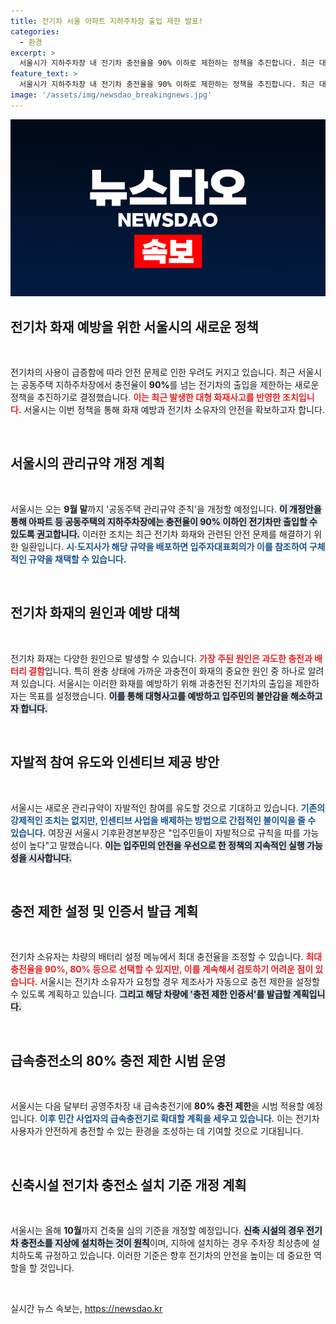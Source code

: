 ```yaml
---
title: 전기차 서울 아파트 지하주차장 출입 제한 발표!
categories:
  - 환경
excerpt: >
  서울시가 지하주차장 내 전기차 충전율을 90% 이하로 제한하는 정책을 추진합니다. 최근 대형 화재로 인한 불안감을 해소하기 위한 조치로, 공동주택에서의 적극적인 참여가 필요합니다. 
feature_text: >
  서울시가 지하주차장 내 전기차 충전율을 90% 이하로 제한하는 정책을 추진합니다. 최근 대형 화재로 인한 불안감을 해소하기 위한 조치로, 공동주택에서의 적극적인 참여가 필요합니다. 
image: '/assets/img/newsdao_breakingnews.jpg'
---
```


<p><img src="/assets/img/newsdao_breakingnews.jpg" alt="pcversion 속보" /></p>

<h2 data-ke-size="size26">전기차 화재 예방을 위한 서울시의 새로운 정책</h2>

<p data-ke-size="size16">&nbsp;</p>

<p>전기차의 사용이 급증함에 따라 안전 문제로 인한 우려도 커지고 있습니다. 최근 서울시는 공동주택 지하주차장에서 충전율이 <strong>90%</strong>를 넘는 전기차의 출입을 제한하는 새로운 정책을 추진하기로 결정했습니다. <b><span style="color: #ee2323;">이는 최근 발생한 대형 화재사고를 반영한 조치입니다.</span></b> 서울시는 이번 정책을 통해 화재 예방과 전기차 소유자의 안전을 확보하고자 합니다.</p>

<p data-ke-size="size16">&nbsp;</p>

<h2 data-ke-size="size26">서울시의 관리규약 개정 계획</h2>

<p data-ke-size="size16">&nbsp;</p>

<p>서울시는 오는 <strong>9월 말</strong>까지 '공동주택 관리규약 준칙'을 개정할 예정입니다. <b><span style="background-color: #21538527;">이 개정안을 통해 아파트 등 공동주택의 지하주차장에는 충전율이 <strong>90% 이하</strong>인 전기차만 출입할 수 있도록 권고합니다.</span></b> 이러한 조치는 최근 전기차 화재와 관련된 안전 문제를 해결하기 위한 일환입니다. <b><span style="color: #1a5490;">시·도지사가 해당 규약을 배포하면 입주자대표회의가 이를 참조하여 구체적인 규약을 채택할 수 있습니다.</span></b></p>

<p data-ke-size="size16">&nbsp;</p>

<h2 data-ke-size="size26">전기차 화재의 원인과 예방 대책</h2>

<p data-ke-size="size16">&nbsp;</p>

<p>전기차 화재는 다양한 원인으로 발생할 수 있습니다. <b><span style="color: #ee2323;">가장 주된 원인은 과도한 충전과 배터리 결함</span></b>입니다. 특히 완충 상태에 가까운 과충전이 화재의 중요한 원인 중 하나로 알려져 있습니다. 서울시는 이러한 화재를 예방하기 위해 과충전된 전기차의 출입을 제한하자는 목표를 설정했습니다. <b><span style="background-color: #21538527;">이를 통해 대형사고를 예방하고 입주민의 불안감을 해소하고자 합니다.</span></b></p>

<p data-ke-size="size16">&nbsp;</p>

<h2 data-ke-size="size26">자발적 참여 유도와 인센티브 제공 방안</h2>

<p data-ke-size="size16">&nbsp;</p>

<p>서울시는 새로운 관리규약이 자발적인 참여를 유도할 것으로 기대하고 있습니다. <b><span style="color: #1a5490;">기존의 강제적인 조치는 없지만, 인센티브 사업을 배제하는 방법으로 간접적인 불이익을 줄 수 있습니다.</span></b> 여장권 서울시 기후환경본부장은 "입주민들이 자발적으로 규칙을 따를 가능성이 높다"고 말했습니다. <b><span style="background-color: #21538527;">이는 입주민의 안전을 우선으로 한 정책의 지속적인 실행 가능성을 시사합니다.</span></b></p>

<p data-ke-size="size16">&nbsp;</p>

<h2 data-ke-size="size26">충전 제한 설정 및 인증서 발급 계획</h2>

<p data-ke-size="size16">&nbsp;</p>

<p>전기차 소유자는 차량의 배터리 설정 메뉴에서 최대 충전율을 조정할 수 있습니다. <b><span style="color: #ee2323;">최대 충전율을 <strong>90%</strong>, <strong>80%</strong> 등으로 선택할 수 있지만, 이를 계속해서 검토하기 어려운 점이 있습니다.</span></b> 서울시는 전기차 소유자가 요청할 경우 제조사가 자동으로 충전 제한을 설정할 수 있도록 계획하고 있습니다. <b><span style="background-color: #21538527;">그리고 해당 차량에 '충전 제한 인증서'를 발급할 계획입니다.</span></b></p>

<p data-ke-size="size16">&nbsp;</p>

<h2 data-ke-size="size26">급속충전소의 80% 충전 제한 시범 운영</h2>

<p data-ke-size="size16">&nbsp;</p>

<p>서울시는 다음 달부터 공영주차장 내 급속충전기에 <strong>80% 충전 제한</strong>을 시범 적용할 예정입니다. <b><span style="color: #1a5490;">이후 민간 사업자의 급속충전기로 확대할 계획을 세우고 있습니다.</span></b> 이는 전기차 사용자가 안전하게 충전할 수 있는 환경을 조성하는 데 기여할 것으로 기대됩니다.</p>

<p data-ke-size="size16">&nbsp;</p>

<h2 data-ke-size="size26">신축시설 전기차 충전소 설치 기준 개정 계획</h2>

<p data-ke-size="size16">&nbsp;</p>

<p>서울시는 올해 <strong>10월</strong>까지 건축물 심의 기준을 개정할 예정입니다. <b><span style="background-color: #21538527;">신축 시설의 경우 전기차 충전소를 지상에 설치하는 것이 원칙</span></b>이며, 지하에 설치하는 경우 주차장 최상층에 설치하도록 규정하고 있습니다. 이러한 기준은 향후 전기차의 안전을 높이는 데 중요한 역할을 할 것입니다.</p>

<p data-ke-size="size16">&nbsp;</p>
실시간 뉴스 속보는, <a href="https://newsdao.kr" rel="dofollow">https://newsdao.kr</a>


